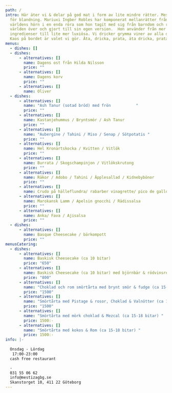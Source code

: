 ```yaml
---
path: /
intro: Här äter vi & delar på god mat i form av lite mindre rätter. Mestiza står
  för blandning. Mariuxi Ingber Robles har komponerat mellanrätter från alla
  världens hörn i en enda röra som hon tagit med sig från barndom och resor
  världen över och gjort till sin egen version.  Hon använder från mer enkla
  ingredienser till lite mer luxiösa. Vi dricker grymma viner av alla dess slag!
  Kaos på bordet är valet vi gör. Äta, dricka, prata, äta dricka, prata...
menus:
  - dishes: []
  - dishes:
      - alternatives: []
        name: Dagens ost från Hilda Nilsson
        price: ""
      - alternatives: []
        name: Dagens korv
        price: ""
      - alternatives: []
        name: Oliver
  - dishes:
      - alternatives: []
        name: "Ash Tanur (sotad bröd) med frön           "
        price: ""
      - alternatives: []
        name: Kastanjehummus / Bryntsmör / Ash Tanur
        price: ""
      - alternatives: []
        name: "Aubergine / Tahini / Miso / Senap / Sötpotatis "
        price: ""
      - alternatives: []
        name: Hel Kronärtskocka / Kvitten / Vitlök
        price: ""
      - alternatives: []
        name: Burrata / Skogschampinjon / Vitlökskrutong
        price: ""
      - alternatives: []
        name: Räkor / Adobo / Tahini / Äpplesallad / Kidnebybönor
        price: ""
      - alternatives: []
        name: Crudo på hälleflundra/ rabarber vinagrette/ pico de gallo
      - alternatives: []
        name: Marokansk Lamm / Apelsin gnocchi / Rädissalsa
        price: ""
      - alternatives: []
        name: Anka/ Fava / Ajisalsa
        price: ""
  - dishes:
      - alternatives: []
        name: Basque Cheesecake / bärkompott
        price: ""
menusCatering:
  - dishes:
      - alternatives: []
        name: Baskisk Cheesecake (ca 10 bitar)
        price: "650"
      - alternatives: []
        name: Baskisk Cheesecake (ca 10 bitar) med björnbär & rödvinsreduktion
        price: "800"
      - alternatives: []
        name: "Choklad och rom smörtårta med brynt smör & fudge (ca 15-18 bitar) "
        price: "1500"
      - alternatives: []
        name: "Smörtårta med Pistage & rosor, Choklad & Valnötter (ca 15-18 bitar) "
        price: "1500"
      - alternatives: []
        name: "Smörtårta med mörk choklad & Mezcal (ca 15-18 bitar) "
        price: 1500:-
      - alternatives: []
        name: "Smörtårta med kokos & Rom (ca 15-18 bitar) "
        price: 1500:-
info: |-
  
  Onsdag - Lördag
   17:00-23:00
  cash free restaurant

  -
  031 55 06 62
  info@mestizagbg.se
  Skanstorget 10, 411 22 Göteborg
---
```

